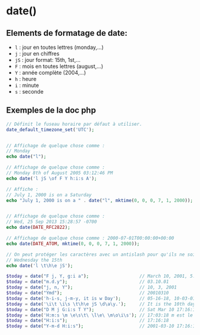 # date()

## Elements de formatage de date:
- ``l`` : jour en toutes lettres (monday,...)
- ``j`` : jour en chiffres
- ``jS`` : jour format: 15th, 1st,...
- ``F`` : mois en toutes lettres (august,...)
- ``Y`` : année complète (2004,...)
- ``h`` : heure
- ``i`` : minute
- ``s`` : seconde

## Exemples de la doc php
```php
// Définit le fuseau horaire par défaut à utiliser.
date_default_timezone_set('UTC');


// Affichage de quelque chose comme : 
// Monday
echo date("l");

// Affichage de quelque chose comme : 
// Monday 8th of August 2005 03:12:46 PM
echo date('l jS \of F Y h:i:s A');

// Affiche : 
// July 1, 2000 is on a Saturday
echo "July 1, 2000 is on a " . date("l", mktime(0, 0, 0, 7, 1, 2000));


// Affichage de quelque chose comme :
// Wed, 25 Sep 2013 15:28:57 -0700
echo date(DATE_RFC2822);

// Affichage de quelque chose comme : 2000-07-01T00:00:00+00:00
echo date(DATE_ATOM, mktime(0, 0, 0, 7, 1, 2000));

// On peut protéger les caractères avec un antislash pour qu'ils ne soient pas lus comme un élément de date:
// Wednesday the 15th
echo date('l \t\h\e jS');
```
```php
$today = date("F j, Y, g:i a");                   // March 10, 2001, 5:16 pm
$today = date("m.d.y");                           // 03.10.01
$today = date("j, n, Y");                         // 10, 3, 2001
$today = date("Ymd");                             // 20010310
$today = date('h-i-s, j-m-y, it is w Day');       // 05-16-18, 10-03-01, 1631 1618 6 Satpm01
$today = date('\i\t \i\s \t\h\e jS \d\a\y.');     // It is the 10th day (10ème jour du mois).
$today = date("D M j G:i:s T Y");                 // Sat Mar 10 17:16:18 MST 2001
$today = date('H:m:s \m \e\s\t\ \l\e\ \m\o\i\s'); // 17:03:18 m est le mois
$today = date("H:i:s");                           // 17:16:18
$today = date("Y-m-d H:i:s");                     // 2001-03-10 17:16:18 (le format DATETIME de MySQL)
```